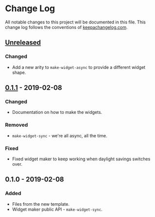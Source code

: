 # Change Log
All notable changes to this project will be documented in this file. This change log follows the conventions of [keepachangelog.com](http://keepachangelog.com/).

## [Unreleased]
### Changed
- Add a new arity to `make-widget-async` to provide a different widget shape.

## [0.1.1] - 2019-02-08
### Changed
- Documentation on how to make the widgets.

### Removed
- `make-widget-sync` - we're all async, all the time.

### Fixed
- Fixed widget maker to keep working when daylight savings switches over.

## 0.1.0 - 2019-02-08
### Added
- Files from the new template.
- Widget maker public API - `make-widget-sync`.

[Unreleased]: https://github.com/your-name/etl/compare/0.1.1...HEAD
[0.1.1]: https://github.com/your-name/etl/compare/0.1.0...0.1.1
